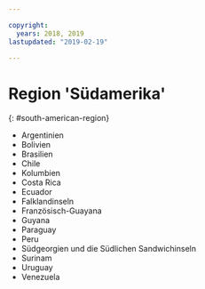 ```yaml
---

copyright:
  years: 2018, 2019
lastupdated: "2019-02-19"

---
```



# Region 'Südamerika'
{: #south-american-region}

* Argentinien
* Bolivien
* Brasilien
* Chile
* Kolumbien
* Costa Rica
* Ecuador
* Falklandinseln
* Französisch-Guayana
* Guyana
* Paraguay
* Peru
* Südgeorgien und die Südlichen Sandwichinseln
* Surinam
* Uruguay
* Venezuela

